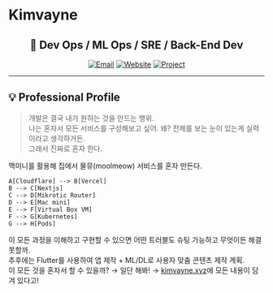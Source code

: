 # Kimvayne

<div align="center">
  
  ## 🚀 Dev Ops / ML Ops / SRE / Back-End Dev
  
  [![Email](https://img.shields.io/badge/Email-nkimtnt%40gmail.com-blue?style=flat-square&logo=gmail)](mailto:nkimtnt@gmail.com)
  [![Website](https://img.shields.io/badge/Website-kimvayne.xyz-orange?style=flat-square&logo=firefox)](https://kimvayne.xyz)
  [![Project](https://img.shields.io/badge/Project-moolmeow.com-red?style=flat-square&logo=github)](https://moolmeow.com)

</div>

---

## 💡 Professional Profile

> 개발은 결국 내가 원하는 것을 만드는 행위.  
> 나는 혼자서 모든 서비스를 구성해보고 싶어. 왜? 전체를 보는 눈이 있는게 실력이라고 생각하거든.  
> 그래서 진짜로 혼자 한다.  

맥미니를 활용해 집에서 물뮤(moolmeow) 서비스를 혼자 만든다.


    A[Cloudflare] --> B[Vercel]
    B --> C[Nextjs]
    C --> D[Mikrotic Router]
    D --> E[Mac mini]
    E --> F[Virtual Box VM]
    F --> G[Kubernetes]
    G --> H[Pods]


이 모든 과정을 이해하고 구현할 수 있으면 어떤 트러블도 슈팅 가능하고 무엇이든 해결 못할까.  
추후에는 Flutter를 사용하여 앱 제작 + ML/DL로 사용자 맞춤 콘텐츠 제작 계획.  
이 모든 것을 혼자서 할 수 있을까? → 일단 해봐! → [kimvayne.xyz](https://kimvayne.xyz)에 모든 내용이 담겨 있다고!
